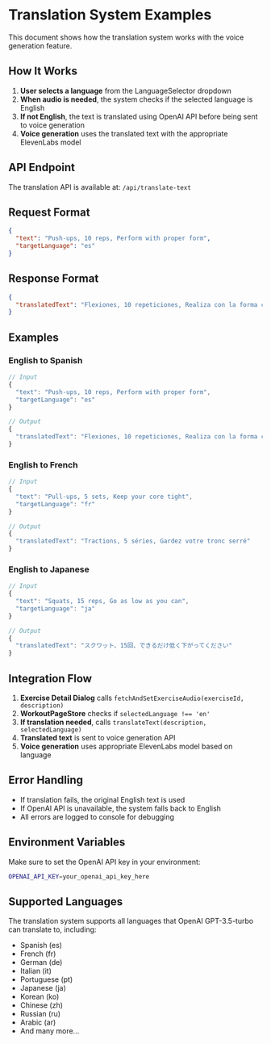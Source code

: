 # Translation System Examples

This document shows how the translation system works with the voice generation feature.

## How It Works

1. **User selects a language** from the LanguageSelector dropdown
2. **When audio is needed**, the system checks if the selected language is English
3. **If not English**, the text is translated using OpenAI API before being sent to voice generation
4. **Voice generation** uses the translated text with the appropriate ElevenLabs model

## API Endpoint

The translation API is available at: `/api/translate-text`

## Request Format

```json
{
  "text": "Push-ups, 10 reps, Perform with proper form",
  "targetLanguage": "es"
}
```

## Response Format

```json
{
  "translatedText": "Flexiones, 10 repeticiones, Realiza con la forma correcta"
}
```

## Examples

### English to Spanish
```javascript
// Input
{
  "text": "Push-ups, 10 reps, Perform with proper form",
  "targetLanguage": "es"
}

// Output
{
  "translatedText": "Flexiones, 10 repeticiones, Realiza con la forma correcta"
}
```

### English to French
```javascript
// Input
{
  "text": "Pull-ups, 5 sets, Keep your core tight",
  "targetLanguage": "fr"
}

// Output
{
  "translatedText": "Tractions, 5 séries, Gardez votre tronc serré"
}
```

### English to Japanese
```javascript
// Input
{
  "text": "Squats, 15 reps, Go as low as you can",
  "targetLanguage": "ja"
}

// Output
{
  "translatedText": "スクワット、15回、できるだけ低く下がってください"
}
```

## Integration Flow

1. **Exercise Detail Dialog** calls `fetchAndSetExerciseAudio(exerciseId, description)`
2. **WorkoutPageStore** checks if `selectedLanguage !== 'en'`
3. **If translation needed**, calls `translateText(description, selectedLanguage)`
4. **Translated text** is sent to voice generation API
5. **Voice generation** uses appropriate ElevenLabs model based on language

## Error Handling

- If translation fails, the original English text is used
- If OpenAI API is unavailable, the system falls back to English
- All errors are logged to console for debugging

## Environment Variables

Make sure to set the OpenAI API key in your environment:

```bash
OPENAI_API_KEY=your_openai_api_key_here
```

## Supported Languages

The translation system supports all languages that OpenAI GPT-3.5-turbo can translate to, including:

- Spanish (es)
- French (fr)
- German (de)
- Italian (it)
- Portuguese (pt)
- Japanese (ja)
- Korean (ko)
- Chinese (zh)
- Russian (ru)
- Arabic (ar)
- And many more... 